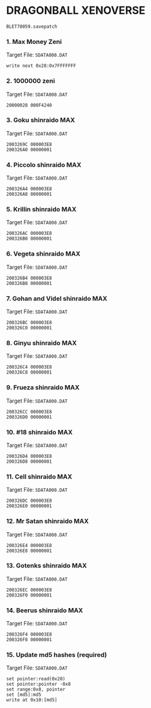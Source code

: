 #  DRAGONBALL XENOVERSE 

`BLET70059.savepatch`

### 1. Max Money Zeni

Target File: `SDATA000.DAT`

```
write next 0x28:0x7FFFFFFF
```

### 2. 1000000 zeni

Target File: `SDATA000.DAT`

```
20000028 000F4240
```

### 3. Goku shinraido MAX

Target File: `SDATA000.DAT`

```
2003269C 000003E8
200326A0 00000001
```

### 4. Piccolo shinraido MAX

Target File: `SDATA000.DAT`

```
200326A4 000003E8
200326A8 00000001
```

### 5. Krillin shinraido MAX

Target File: `SDATA000.DAT`

```
200326AC 000003E8
200326B0 00000001
```

### 6. Vegeta shinraido MAX

Target File: `SDATA000.DAT`

```
200326B4 000003E8
200326B8 00000001
```

### 7. Gohan and Videl shinraido MAX

Target File: `SDATA000.DAT`

```
200326BC 000003E8
200326C0 00000001
```

### 8. Ginyu shinraido MAX

Target File: `SDATA000.DAT`

```
200326C4 000003E8
200326C8 00000001
```

### 9. Frueza shinraido MAX

Target File: `SDATA000.DAT`

```
200326CC 000003E8
200326D0 00000001
```

### 10. #18 shinraido MAX

Target File: `SDATA000.DAT`

```
200326D4 000003E8
200326D8 00000001
```

### 11. Cell shinraido MAX

Target File: `SDATA000.DAT`

```
200326DC 000003E8
200326E0 00000001
```

### 12. Mr Satan shinraido MAX

Target File: `SDATA000.DAT`

```
200326E4 000003E8
200326E8 00000001
```

### 13. Gotenks shinraido MAX

Target File: `SDATA000.DAT`

```
200326EC 000003E8
200326F0 00000001
```

### 14. Beerus shinraido MAX

Target File: `SDATA000.DAT`

```
200326F4 000003E8
200326F8 00000001
```

### 15. Update  md5 hashes (required)

Target File: `SDATA000.DAT`

```
set pointer:read(0x20)
set pointer:pointer -0x8
set range:0x8, pointer
set [md5]:md5
write at 0x10:[md5]
```

